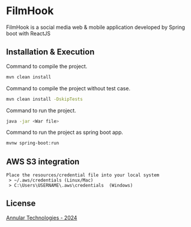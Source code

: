# FilmHook

FilmHook is a social media web & mobile application developed by Spring boot with ReactJS

## Installation & Execution

Command to compile the project.
```bash
mvn clean install
```

Command to compile the project without test case.
```bash
mvn clean install -DskipTests
```

Command to run the project.
```bash
java -jar <War file>
```

Command to run the project as spring boot app.
```bash
mvnw spring-boot:run
```

## AWS S3 integration

    Place the resources/credential file into your local system
     > ~/.aws/credentials (Linux/Mac)      
     > C:\Users\USERNAME\.aws\credentials  (Windows)

## License

[Annular Technologies - 2024](https://www.annulartechnologies.com/)
